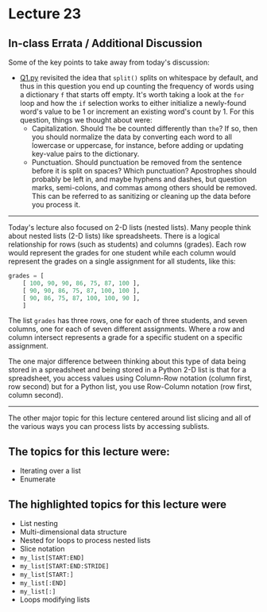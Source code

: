 # Lecture 23

## In-class Errata / Additional Discussion

Some of the key points to take away from today's discussion:

* [Q1.py](Q1.py) revisited the idea that `split()` splits on whitespace by default, and thus in this question you end up counting the frequency of words using a dictionary `f` that starts off empty.  It's worth taking a look at the `for` loop and how the `if` selection works to either initialize a newly-found word's value to be 1 or increment an existing word's count by 1.  For this question, things we thought about were:
	* Capitalization. Should `The` be counted differently than `the`? If so, then you should normalize the data by converting each word to all lowercase or uppercase, for instance, before adding or updating key-value pairs to the dictionary.
	* Punctuation. Should punctuation be removed from the sentence before it is split on spaces? Which punctuation? Apostrophes should probably be left in, and maybe hyphens and dashes, but question marks, semi-colons, and commas among others should be removed. This can be referred to as sanitizing or cleaning up the data before you process it.

---

Today's lecture also focused on 2-D lists (nested lists). Many people think about nested lists (2-D lists) like spreadsheets.  There is a logical relationship for rows (such as students) and columns (grades). Each row would represent the grades for one student while each column would represent the grades on a single assignment for all students, like this:

```python
grades = [ 
	[ 100, 90, 90, 86, 75, 87, 100 ],
	[ 90, 90, 86, 75, 87, 100, 100 ],
	[ 90, 86, 75, 87, 100, 100, 90 ],
    ]
```

The list `grades` has three rows, one for each of three students, and seven columns, one for each of seven different assignments.  Where a row and column intersect represents a grade for a specific student on a specific assignment.

The one major difference between thinking about this type of data being stored in a spreadsheet and being stored in a Python 2-D list is that for a spreadsheet, you access values using Column-Row notation (column first, row second) but for a Python list, you use Row-Column notation (row first, column second).

----

The other major topic for this lecture centered around list slicing and all of the various ways you can process lists by accessing sublists.


## The topics for this lecture were:

* Iterating over a list
* Enumerate

## The highlighted topics for this lecture were

* List nesting
* Multi-dimensional data structure
* Nested for loops to process nested lists
* Slice notation
* `my_list[START:END]`
* `my_list[START:END:STRIDE]`
* `my_list[START:]`
* `my_list[:END]`
* `my_list[:]`
* Loops modifying lists
